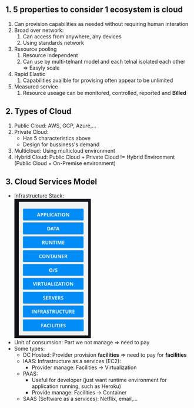 ## 1. 5 properties to consider 1 ecosystem is cloud 

1. Can provision capabilities as needed without requiring human interation   
2. Broad over network:  
   1. Can access from anywhere, any devices   
   2. Using standards network   
3. Resource pooling  
   1. Resource independent   
   2. Can use by multi-telnant model and each telnal isolated each other   
=> Easyly scale  
4. Rapid Elastic   
   1. Capabilities availble for provising often appear to be unlimited   
5. Measured service  
   1. Resource useage can be monitored, controlled, reported and **Billed**  

## 2. Types of Cloud   
1. Public Cloud: AWS, GCP, Azure,...  
2. Private Cloud:   
   - Has 5 characteristics above   
   - Design for bussiness's demand   
3. Multicloud: Using multicloud environment   
4. Hybrid Cloud: Public Cloud + Private Cloud != Hybrid Environment (Public Cloud + On-Premise environment)  

## 3. Cloud Services Model     

- Infrastructure Stack:       
![InfraStack](./Screen%20Shot%202022-10-04%20at%2014.11.34.png)    
- Unit of consumsion: Part we not manage => need to pay    
- Some types:    
  - DC Hosted: Provider provision **facilities** => need to pay for **facilities**     
  - IAAS: Infrastructure as a services (EC2):  
    - Provider manage: Facilities -> Virtualization   
  - PAAS:   
    - Useful for developer (just want runtime environment for application running, such as Heroku)  
    - Provide manage: Facilities -> Container  
  - SAAS (Software as a services): Netflix, email,...   


